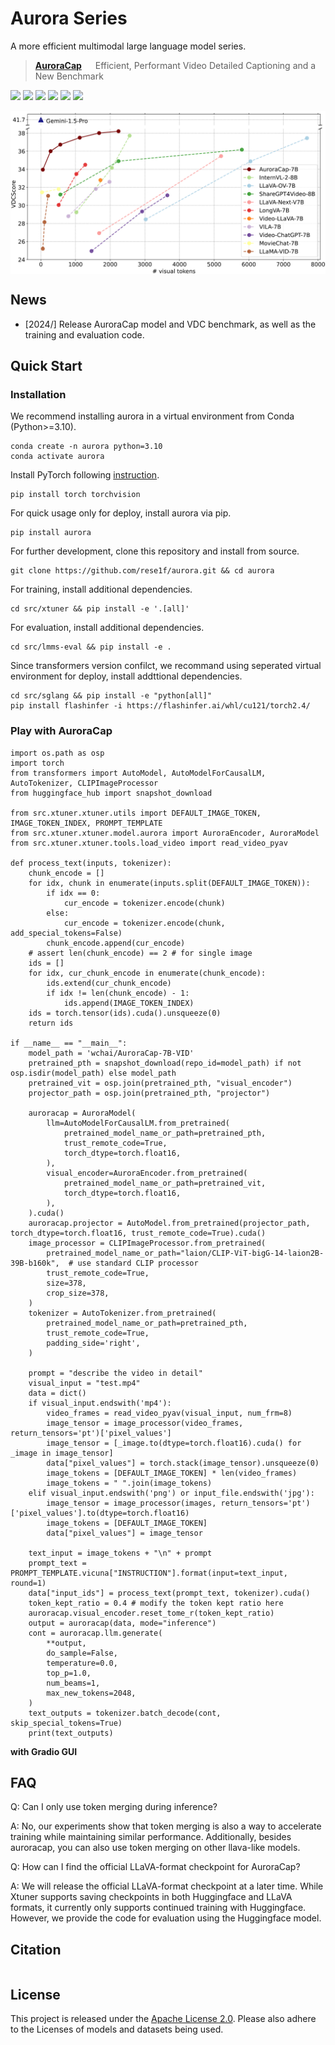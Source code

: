 # Aurora Series
A more efficient multimodal large language model series.

> [**AuroraCap**](docs/auroracap/README.md) &emsp; Efficient, Performant Video Detailed Captioning and a New Benchmark

[![](https://img.shields.io/badge/docs-922133)](docs/auroracap/README.md)
[![](https://img.shields.io/badge/web-922133)](https://rese1f.github.io/aurora-web/)
[![](http://img.shields.io/badge/arXiv-922133)](https://arxiv.org/abs/2409.)
[![](https://img.shields.io/badge/%F0%9F%A4%97%20_AuroraCap_model-ffc107?color=ffc107&logoColor=white)](https://huggingface.co/collections/wchai/auroracap-66d117ffe13bedda96702013)
[![](https://img.shields.io/badge/%F0%9F%A4%97%20_VDC_benchmark-ffc107?color=ffc107&logoColor=white)](https://huggingface.co/datasets/wchai/Video-Detailed-Caption)
[![](https://img.shields.io/badge/%F0%9F%A4%97%20_Trainset-ffc107?color=ffc107&logoColor=white)](https://huggingface.co/datasets/wchai/AuroraCap-trainset)

<img src="assets/auroracap/vdc_baseline.png" align="center">

## News

- [2024/] Release AuroraCap model and VDC benchmark, as well as the training and evaluation code.

## Quick Start  

### Installation

We recommend installing aurora in a virtual environment from Conda (Python>=3.10).
```
conda create -n aurora python=3.10
conda activate aurora
```

Install PyTorch following [instruction](https://pytorch.org/get-started/locally/).
```
pip install torch torchvision
```

For quick usage only for deploy, install aurora via pip.
```
pip install aurora
```

For further development, clone this repository and install from source.
```
git clone https://github.com/rese1f/aurora.git && cd aurora
```

For training, install additional dependencies.
```
cd src/xtuner && pip install -e '.[all]'
```

For evaluation, install additional dependencies.
```
cd src/lmms-eval && pip install -e .
```

Since transformers version confilct, we recommand using seperated virtual environment for deploy, install addttional dependencies.
```
cd src/sglang && pip install -e "python[all]"
pip install flashinfer -i https://flashinfer.ai/whl/cu121/torch2.4/
```

### Play with AuroraCap

```
import os.path as osp
import torch
from transformers import AutoModel, AutoModelForCausalLM, AutoTokenizer, CLIPImageProcessor
from huggingface_hub import snapshot_download

from src.xtuner.xtuner.utils import DEFAULT_IMAGE_TOKEN, IMAGE_TOKEN_INDEX, PROMPT_TEMPLATE
from src.xtuner.xtuner.model.aurora import AuroraEncoder, AuroraModel
from src.xtuner.xtuner.tools.load_video import read_video_pyav

def process_text(inputs, tokenizer):
    chunk_encode = []
    for idx, chunk in enumerate(inputs.split(DEFAULT_IMAGE_TOKEN)):
        if idx == 0:
            cur_encode = tokenizer.encode(chunk)
        else:
            cur_encode = tokenizer.encode(chunk, add_special_tokens=False)
        chunk_encode.append(cur_encode)
    # assert len(chunk_encode) == 2 # for single image
    ids = []
    for idx, cur_chunk_encode in enumerate(chunk_encode):
        ids.extend(cur_chunk_encode)
        if idx != len(chunk_encode) - 1:
            ids.append(IMAGE_TOKEN_INDEX)
    ids = torch.tensor(ids).cuda().unsqueeze(0)
    return ids

if __name__ == "__main__":
    model_path = 'wchai/AuroraCap-7B-VID'
    pretrained_pth = snapshot_download(repo_id=model_path) if not osp.isdir(model_path) else model_path
    pretrained_vit = osp.join(pretrained_pth, "visual_encoder")
    projector_path = osp.join(pretrained_pth, "projector")

    auroracap = AuroraModel(
        llm=AutoModelForCausalLM.from_pretrained(
            pretrained_model_name_or_path=pretrained_pth,
            trust_remote_code=True,
            torch_dtype=torch.float16,
        ),
        visual_encoder=AuroraEncoder.from_pretrained(
            pretrained_model_name_or_path=pretrained_vit,
            torch_dtype=torch.float16,
        ),
    ).cuda()
    auroracap.projector = AutoModel.from_pretrained(projector_path, torch_dtype=torch.float16, trust_remote_code=True).cuda()
    image_processor = CLIPImageProcessor.from_pretrained(
        pretrained_model_name_or_path="laion/CLIP-ViT-bigG-14-laion2B-39B-b160k",  # use standard CLIP processor
        trust_remote_code=True,
        size=378,
        crop_size=378,
    )
    tokenizer = AutoTokenizer.from_pretrained(
        pretrained_model_name_or_path=pretrained_pth,
        trust_remote_code=True,
        padding_side='right',
    )

    prompt = "describe the video in detail"
    visual_input = "test.mp4"
    data = dict()
    if visual_input.endswith('mp4'):
        video_frames = read_video_pyav(visual_input, num_frm=8)
        image_tensor = image_processor(video_frames, return_tensors='pt')['pixel_values']
        image_tensor = [_image.to(dtype=torch.float16).cuda() for _image in image_tensor]
        data["pixel_values"] = torch.stack(image_tensor).unsqueeze(0)
        image_tokens = [DEFAULT_IMAGE_TOKEN] * len(video_frames)
        image_tokens = " ".join(image_tokens)
    elif visual_input.endswith('png') or input_file.endswith('jpg'):
        image_tensor = image_processor(images, return_tensors='pt')['pixel_values'].to(dtype=torch.float16)
        image_tokens = [DEFAULT_IMAGE_TOKEN]
        data["pixel_values"] = image_tensor

    text_input = image_tokens + "\n" + prompt
    prompt_text = PROMPT_TEMPLATE.vicuna["INSTRUCTION"].format(input=text_input, round=1)
    data["input_ids"] = process_text(prompt_text, tokenizer).cuda()
    token_kept_ratio = 0.4 # modify the token kept ratio here
    auroracap.visual_encoder.reset_tome_r(token_kept_ratio)
    output = auroracap(data, mode="inference")
    cont = auroracap.llm.generate(
        **output,
        do_sample=False,
        temperature=0.0,
        top_p=1.0,
        num_beams=1,
        max_new_tokens=2048,
    )
    text_outputs = tokenizer.batch_decode(cont, skip_special_tokens=True)
    print(text_outputs)
```

**with Gradio GUI**

## FAQ

Q: Can I only use token merging during inference?

A: No, our experiments show that token merging is also a way to accelerate training while maintaining similar performance. Additionally, besides auroracap, you can also use token merging on other llava-like models.

Q: How can I find the official LLaVA-format checkpoint for AuroraCap?

A: We will release the official LLaVA-format checkpoint at a later time. While Xtuner supports saving checkpoints in both Huggingface and LLaVA formats, it currently only supports continued training with Huggingface. However, we provide the code for evaluation using the Huggingface model.

## Citation

```bibtex
```

## License

This project is released under the [Apache License 2.0](LICENSE). Please also adhere to the Licenses of models and datasets being used.
